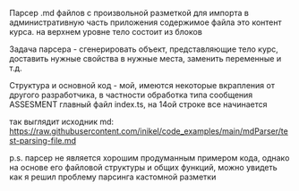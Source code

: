 Парсер .md файлов с произвольной разметкой для импорта в административную часть приложения 
содержимое файла это контент курса. на верхнем уровне тело состоит из блоков <group></group>

Задача парсера - сгенерировать объект, представляющие тело курс, доставить нужные свойства в нужные места, заменить переменные и т.д.

Структура и основной код - мой, имеются некоторые вкрапления от другого разработчика, в частности обработка типа сообщения ASSESMENT 
главный файл index.ts, на 14ой строке все начинается

так выглядит исходник md: https://raw.githubusercontent.com/inikel/code_examples/main/mdParser/test-parsing-file.md

p.s. парсер не является хорошим продуманным примером кода, 
однако на основе его файловой структуры и общих функций, можно увидеть как я решил проблему парсинга кастомной разметки
